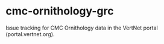 cmc-ornithology-grc
===================

Issue tracking for CMC Ornithology data in the VertNet portal (portal.vertnet.org).
